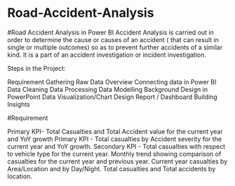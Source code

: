 # Road-Accident-Analysis
#Road Accident Analysis in Power BI
Accident Analysis is carried out in order to determine the cause or causes of an accident ( that can result in single or multiple outcomes) so as to prevent further accidents of a similar kind. It is a part of an accident investigation or incident investigation.

Steps in the Project:

Requirement Gathering
Raw Data Overview
Connecting data in Power BI
Data Cleaning
Data Processing
Data Modelling
Background Design in PowerPoint
Data Visualization/Chart Design
Report / Dashboard Building
Insights

#Requirement

Primary KPI- Total Casualties and Total Accident value for the current year and YoY growth
Primary KPI - Total casualties by Accident severity for the current year and YoY growth.
Secondary KPI - Total casualties with respect to vehicle type for the current year.
Monthly trend showing comparison of casualties for the current year and previous year.
Current year casualties by Area/Location and by Day/Night.
Total casualties and Total accidents by location.
